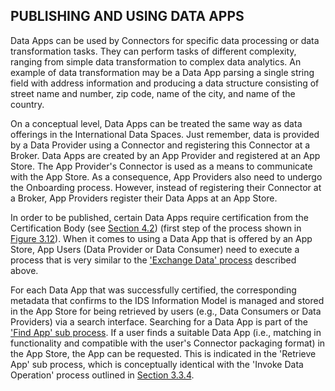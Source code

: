 ## PUBLISHING AND USING DATA APPS

Data Apps can be used by Connectors for specific data processing or data transformation tasks. They can perform tasks of different complexity, ranging from simple data transformation to complex data analytics. An example of data transformation may be a Data App parsing a single string field with address information and producing a data structure consisting of street name and number, zip code, name of the city, and name of the country.

On a conceptual level, Data Apps can be treated the same way as data offerings in the International Data Spaces. Just remember, data is provided by a Data Provider using a Connector and registering this Connector at a Broker. Data Apps are created by an App Provider and registered at an App Store. The App Provider's Connector is used as a means to communicate with the App Store. As a consequence, App Providers also need to undergo the Onboarding process. However, instead of registering their Connector at a Broker, App Providers register their Data Apps at an App Store.

In order to be published, certain Data Apps require certification from the Certification Body (see [Section 4.2](../../4_Perspectives_of_the_Reference_Architecture_Model/4_2_Certification_Perspective)) (first step of the process shown in [Figure 3.12](../../media/image29.png)). When it comes to using a Data App that is offered by an App Store, App Users (Data Provider or Data Consumer) need to execute a process that is very similar to the ['Exchange Data' process](3_3_4_Exchanging_Data.md) described above.

For each Data App that was successfully certified, the corresponding metadata that confirms to the IDS Information Model is managed and stored in the App Store for being retrieved by users (e.g., Data Consumers or Data Providers) via a search interface. Searching for a Data App is part of the ['Find App' sub process](../../media/image30.jpeg). If a user finds a suitable Data App (i.e., matching in functionality and compatible with the user's Connector packaging format) in the App Store, the App can be requested. This is indicated in the 'Retrieve App' sub process, which is conceptually identical with the 'Invoke Data Operation' process outlined in [Section 3.3.4](../3_4_Information_Layer).
